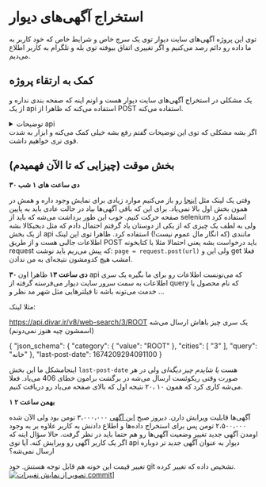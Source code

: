 # استخراج آگهی‌های دیوار
توی این پروژه آگهی‌های سایت دیوار توی یک سرچ خاص و شرایط خاص که خود کاربر به ما داده رو دائم رصد می‌کنیم و اگر تغییری اتفاق بیوفته توی بله و تلگرام به کاربر اطلاع می‌دیم.

## کمک به ارتقاء پروژه
یک مشکلی در استخراج آگهی‌های سایت دیوار هست و اونم اینه که صفحه بندی نداره و از یک api استفاده می‌کنه که ظاهرا از POST استفاده می‌کنه.
<details>
  <summary>توضیحات api</summary>
  
ظاهرا یک apiی وجود داره که می‌تونه اطلاعات رو برای ما بگیره. این api یک سری اطلاعات رو از سمت ما دریافت می‌کنه مثل query و بعضی از فیلترهایی که ما دادیم بعد می‌یاد بعد از درخواست دادن اینا بهمون اطلاعاتی ازجمله حدود ۲۰ تا آگهی جدید رو می‌ده

مثلا با POST شدن این لینک:

<a href = "https://api.divar.ir/v8/web-search/3/ROOT">https://api.divar.ir/v8/web-search/3/ROOT</a>

یک سری چیز باهاش ارسال می‌شه (اسمشون چیه هنوز نمی‌دونم)

{
	"json_schema": {
		"category": {
			"value": "ROOT"
		},
		"cities": [
			"3"
		],
		"query": "خانه"
	},
	"last-post-date": 1674209294091100
}

اینجامشکل ما این بخش ```last-post-date``` هست *یا شایدم چیز دیگه‌ای* ولی در هر صورت وقتی ریکوئست ارسال می‌شه در برگشت برامون خطای 406 می‌یاد.

</details>
اگر بشه مشکلی که توی این توضیحات گفتم رفع بشه خیلی کمک می‌کنه و ابزار به شدت قوی تری خواهیم داشت.



## بخش موقت (چیزایی که تا الآن فهمیدم)
**۳۰ دی ساعت های ۱ شب**

وقتی یک لینک مثل <a href = "https://divar.ir/s/mashhad/buy-residential">اینجا</a> رو باز می‌کنیم موارد زیادی برای نمایش وجود داره و همش در همون بخش اول بالا نمی‌یاد.
برای این که باقی آگهی‌ها بیاد در حالت عادی باید به پایین صفحه حرکت کنیم. خوب این طور برداشت می‌شه که باید از selenium استفاده کرد ولی به لطف یک چیزی که از یکی از دوستان یاد گرفتم احتمال دادم که مثل دیجیکالا بشه از یک بخش api مانندی (که انگار مال عموم نیست!) استفاده کرد.
ظاهرا توی این لینک اطلاعات جالبی هست و از طریق POST باید درخواست بشه
 یعنی احتمالا مثلا با کتابخونه request که پیش می‌ریم باید نوشت:
```page = request.post(url)```
ولی این و get فعلا امشب هیچ کدومشون نتیجه‌ای به من ندادن.

**۳۰ دی ساعت ۱۳**
ظاهرا اون api که می‌تونست اطلاعات رو برای ما بگیره یک سری اطلاعات به سمت سرور سایت دیوار می‌فرسته گرفته از query که نام محصول یا خدمت می‌تونه باشه تا فیلترهایی مثل شهر مد نظر و ...

مثلا لینک:

<a href = "https://api.divar.ir/v8/web-search/3/ROOT">https://api.divar.ir/v8/web-search/3/ROOT</a>
یک سری چیز باهاش ارسال می‌شه (اسمشون چیه هنوز نمی‌دونم)

{
	"json_schema": {
		"category": {
			"value": "ROOT"
		},
		"cities": [
			"3"
		],
		"query": "خانه"
	},
	"last-post-date": 1674209294091100
}

اینجامشکل ما این بخش ```last-post-date``` هست *یا شایدم چیز دیگه‌ای* ولی در هر صورت وقتی ریکوئست ارسال می‌شه در برگشت برامون خطای 406 می‌یاد.
فعلا می‌شه کاری کرد که همون ۱۰ ،۲۰ نتیجه اول که بالای صفحه می‌یاد رو دریافت کنیم.


**۱ بهمن ساعت ۲**

آگهی‌ها قابلیت ویرایش دارن. دیروز صبح <a href = "https://divar.ir/v/%DA%A9%D8%AA%D8%A7%D8%A8%D8%AE%D9%88%D8%A7%D9%86-%D9%81%DB%8C%D8%AF%DB%8C%D8%A8%D9%88_%D8%AA%D8%A8%D9%84%D8%AA_%D9%85%D8%B4%D9%87%D8%AF_%D8%B1%D8%A7%D9%87%D9%86%D9%85%D8%A7%DB%8C%DB%8C_%D8%AF%DB%8C%D9%88%D8%A7%D8%B1/wYInjFvn">این آگهی</a> ۳،۰۰۰،۰۰۰ تومن بود ولی الآن شده ۲،۵۰۰،۰۰۰ تومن پس برای استخراج داده‌ها و اطلاع دادنش به کاربر علاوه بر به وجود اومدن آگهی جدید تغییر وضعیت آگهی‌ها رو هم حتما باید در نظر گرفت.
حالا سؤال اینه که اگر یک کاربر آگهی رو ویرایش کنه. آیا توی api دیوار به عنوان آگهی جدید تر دوباره ارسال نمی‌شه؟

تغییر قیمت این خونه هم قابل توجه هستش. خود git تشخیص داده که تغییر کرده.
[![تصویر از نمایش تغییرات commit](taghyir_gheymat.png)](https://divar.ir/v/%DA%86%D9%87%D8%A7%D8%B1-%D8%B7%D8%A8%D9%82%D9%87-%D9%88%D8%A7%D8%B3%D9%87-%D9%81%D8%B1%D9%88%D8%B4-%D8%A2%D9%BE%D8%A7%D8%B1%D8%AA%D9%85%D8%A7%D9%86-%D8%B7%D8%A8%D9%82%D9%87-%D8%A7%D9%88%D9%84-110%D9%85%D8%AA%D8%B1-%D8%A8%D9%86%D8%A7_%D8%AE%D8%A7%D9%86%D9%87-%D9%88-%D9%88%DB%8C%D9%84%D8%A7_%D9%85%D8%B4%D9%87%D8%AF_%D8%B4%DB%8C%D8%B1%D9%88%D8%AF%DB%8C_%D8%AF%DB%8C%D9%88%D8%A7%D8%B1/wY4OwGxN)]